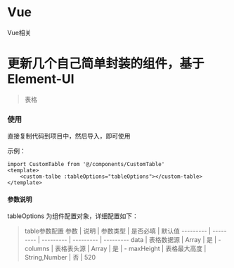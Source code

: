 # Vue
Vue相关

# 更新几个自己简单封装的组件，基于Element-UI

> 表格

### 使用
直接复制代码到项目中，然后导入，即可使用

示例：

    import CustomTable from '@/components/CustomTable'
    <template>
        <custom-talbe :tableOptions="tableOptions"></custom-table>
    </template>
    
#### 参数说明

tableOptions 为组件配置对象，详细配置如下：

> table参数配置
参数 | 说明 | 参数类型 | 是否必填 | 默认值
--------- | --------- | --------- | --------- | ---------
data | 表格数据源 | Array | 是 | -
columns | 表格表头源 | Array | 是 | -
maxHeight | 表格最大高度 | String,Number | 否 | 520

